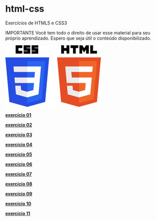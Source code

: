 # html-css
 Exercícios de HTML5 e CSS3

 IMPORTANTE
 Você tem todo o direito de usar esse material 
para seu próprio aprendizado. Espero que seja útil 
o conteúdo disponibilizado. 

<img src="logo.png" alt="logo html-css no formato png" >

<a href="https://ronaldobento.github.io/html-css/exercicios/ex01/index.html" target="_blank" rel="external" title="exercício 01"><strong>exercício 01</strong></a>

<a href="https://ronaldobento.github.io/html-css/exercicios/ex02/index.html" target="_blank" rel="external" title="exercício 02"><strong>exercício 02</strong></a>

<a href="https://ronaldobento.github.io/html-css/exercicios/ex03/index.html" target="_blank" rel="external" title="exercício 03"><strong>exercício 03</strong></a>

<a href="https://ronaldobento.github.io/html-css/exercicios/ex04/index.html" target="_blank" rel="external" title="exercício 04"><strong>exercício 04</strong></a>

<a href="https://ronaldobento.github.io/html-css/exercicios/ex05/index.html" target="_blank" rel="external" title="exercício 05"><strong>exercício 05</strong></a>

<a href="https://ronaldobento.github.io/html-css/exercicios/ex06/index.html" target="_blank" rel="external" title="exercício 06"><strong>exercício 06</strong></a>

<a href="https://ronaldobento.github.io/html-css/exercicios/ex07/index.html" target="_blank" rel="external" title="exercício 07"><strong>exercício 07</strong></a>

<a href="https://ronaldobento.github.io/html-css/exercicios/ex08/index.html" target="_blank" rel="external" title="exercício 08"><strong>exercício 08</strong></a>

<a href="https://ronaldobento.github.io/html-css/exercicios/ex09/index.html" target="_blank" rel="external" title="exercício 09"><strong>exercício 09</strong></a>

<a href="https://ronaldobento.github.io/html-css/exercicios/ex10/index.html" target="_blank" rel="external" title="exercício 10"><strong>exercício 10</strong></a>

<a href="https://ronaldobento.github.io/html-css/exercicios/ex11/index.html" target="_blank" rel="external" title="exercício 11"><strong>exercício 11</strong></a>